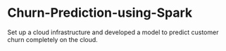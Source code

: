 # Churn-Prediction-using-Spark
Set up a cloud infrastructure and developed a model to predict customer churn completely on the cloud. 
